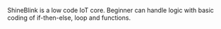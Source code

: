 ShineBlink is a low code IoT core.  Beginner can handle logic with basic coding of if-then-else, loop and functions. 
